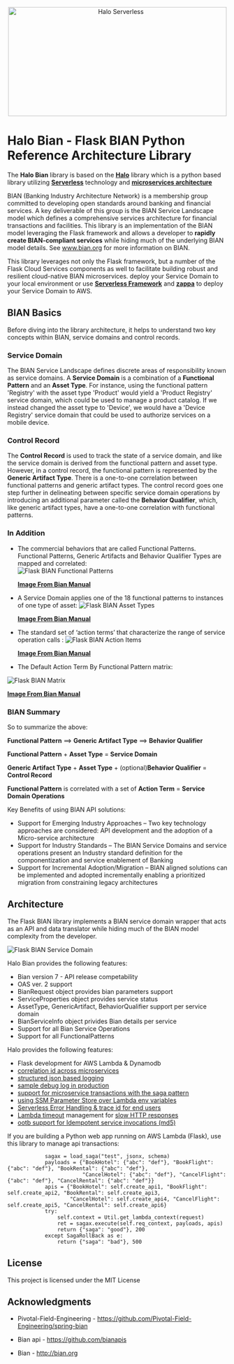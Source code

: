 <p align="center">
  <img src="https://i.ibb.co/9V7gLNH/halo-plat.png" alt="Halo Serverless" border="0" height="250" width="500" />
</p>

# Halo Bian - Flask BIAN Python Reference Architecture Library

The **Halo Bian** library is based on the [**Halo**](https://github.com/halo-framework/halo-app) library which is a python based library utilizing [**Serverless**](https://logz.io/blog/serverless-vs-containers/) technology and [**microservices architecture**](http://blog.binaris.com/your-guide-to-migrating-existing-microservices-to-serverless/) 


BIAN (Banking Industry Architecture Network) is a membership group committed to developing open standards around banking and financial services.  A key deliverable of this group is the BIAN Service Landscape model which defines a comprehensive services architecture for financial transactions and facilities.  This library is an implementation of the BIAN model leveraging the Flask framework and allows a developer to **rapidly create BIAN-compliant services** while hiding much of the underlying BIAN model details.  See www.bian.org for more information on BIAN.

This library leverages not only the Flask framework, but a number of the Flask Cloud Services components as well to facilitate building robust and resilient cloud-native BIAN microservices. 
deploy your Service Domain to your local environment or use [**Serverless Framework**](https://serverless.com/) and [**zappa**](https://github.com/Miserlou/Zappa) to deploy your Service Domain to AWS.

## BIAN Basics

Before diving into the library architecture, it helps to understand two key concepts within BIAN, service domains and control records.

### Service Domain

The BIAN Service Landscape defines discrete areas of responsibility known as service domains.  A **Service Domain** is a combination of a **Functional Pattern** and an **Asset Type**.  For instance, using the functional pattern 'Registry' with the asset type 'Product' would yield a 'Product Registry' service domain, which could be used to manage a product catalog.  If we instead changed the asset type to 'Device', we would have a 'Device Registry' service domain that could be used to authorize services on a mobile device.  

### Control Record

The **Control Record** is used to track the state of a service domain, and like the service domain is derived from the functional pattern and asset type.  However, in a control record, the functional pattern is represented by the **Generic Artifact Type**.  There is a one-to-one correlation between functional patterns and generic artifact types.  The control record goes one step further in delineating between specific service domain operations by introducing an additional parameter called the **Behavior Qualifier**, which, like generic artifact types, have a one-to-one correlation with functional patterns.

### In Addition

-  The commercial behaviors that are called Functional Patterns. Functional Patterns, Generic Artifacts and Behavior Qualifier Types are mapped and correlated:     
![Flask BIAN Functional Patterns](docs/internal_sd.png)<p/>
[**Image From Bian Manual**](https://bian.org)

-  A Service Domain applies one of the 18 functional patterns to instances of one type of asset:
![Flask BIAN Asset Types](docs/asset_types.png)<p/>
[**Image From Bian Manual**](https://bian.org)

-  The standard set of ‘action terms’ that characterize the range of service operation calls : 
![Flask BIAN Action Items](docs/action_items.png)<p/>
[**Image From Bian Manual**](https://bian.org)

-  The Default Action Term By Functional Pattern matrix:

![Flask BIAN Matrix](docs/matrix.png)<p/>
[**Image From Bian Manual**](https://bian.org)


### BIAN Summary

So to summarize the above:

**Functional Pattern** ==> **Generic Artifact Type** ==> **Behavior Qualifier**

**Functional Pattern** + **Asset Type** = **Service Domain**

**Generic Artifact Type** + **Asset Type** + (optional)**Behavior Qualifier** = **Control Record**

**Functional Pattern** is correlated with a set of **Action Term** = **Service Domain Operations**

Key Benefits of using BIAN API solutions:

-  Support for Emerging Industry Approaches – Two key technology approaches are considered: API development and the adoption of a Micro-service architecture
-  Support for Industry Standards – The BIAN Service Domains and service operations present an Industry standard definition for the componentization and service enablement of Banking
-  Support for Incremental Adoption/Migration – BIAN aligned solutions can be implemented and adopted incrementally enabling a prioritized migration from constraining legacy architectures

## Architecture

The Flask BIAN library implements a BIAN service domain wrapper that acts as an API and data translator while hiding much of the BIAN model complexity from the developer.

![Flask BIAN Service Domain](docs/Halo-BIANServiceDomain.png)

<p/>Halo Bian provides the following features:

-  Bian version 7 - API release competability
-  OAS ver. 2 support
-  BianRequest object provides bian parameters support
-  ServiceProperties object provides service status 
-  AssetType, GenericArtifact, BehaviorQualifier support per service domain
-  BianServiceInfo object privides Bian details per service
-  Support for all Bian Service Operations
-  Support for all FunctionalPatterns

<p/>Halo provides the following features:

-  Flask development for AWS Lambda & Dynamodb
-  [correlation id across microservices](https://theburningmonk.com/2017/09/capture-and-forward-correlation-ids-through-different-lambda-event-sources/)
-  [structured json based logging](https://theburningmonk.com/2018/01/you-need-to-use-structured-logging-with-aws-lambda/)
-  [sample debug log in production](https://theburningmonk.com/2018/04/you-need-to-sample-debug-logs-in-production/)
-  [support for microservice transactions with the saga pattern](https://read.acloud.guru/how-the-saga-pattern-manages-failures-with-aws-lambda-and-step-functions-bc8f7129f900)
-  [using SSM Parameter Store over Lambda env variables](https://hackernoon.com/you-should-use-ssm-parameter-store-over-lambda-env-variables-5197fc6ea45b)
-  [Serverless Error Handling & trace id for end users](https://aws.amazon.com/blogs/compute/error-handling-patterns-in-amazon-api-gateway-and-aws-lambda/)
-  [Lambda timeout](https://blog.epsagon.com/best-practices-for-aws-lambda-timeouts) management for [slow HTTP responses](https://theburningmonk.com/2018/01/aws-lambda-use-the-invocation-context-to-better-handle-slow-http-responses/)
-  [ootb support for Idempotent service invocations (md5)](https://cloudonaut.io/your-lambda-function-might-execute-twice-deal-with-it/)

If you are building a Python web app running on AWS Lambda (Flask), use this library to manage api transactions:

```
            sagax = load_saga("test", jsonx, schema)
            payloads = {"BookHotel": {"abc": "def"}, "BookFlight": {"abc": "def"}, "BookRental": {"abc": "def"},
                        "CancelHotel": {"abc": "def"}, "CancelFlight": {"abc": "def"}, "CancelRental": {"abc": "def"}}
            apis = {"BookHotel": self.create_api1, "BookFlight": self.create_api2, "BookRental": self.create_api3,
                    "CancelHotel": self.create_api4, "CancelFlight": self.create_api5, "CancelRental": self.create_api6}
            try:
                self.context = Util.get_lambda_context(request)
                ret = sagax.execute(self.req_context, payloads, apis)
                return {"saga": "good"}, 200
            except SagaRollBack as e:
                return {"saga": "bad"}, 500
```


## License

This project is licensed under the MIT License

## Acknowledgments

* Pivotal-Field-Engineering - https://github.com/Pivotal-Field-Engineering/spring-bian

* Bian api - https://github.com/bianapis

* Bian - http://bian.org


